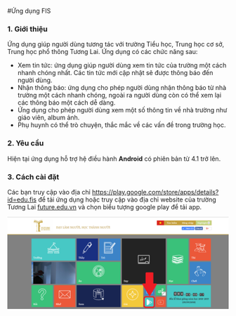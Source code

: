 #Ứng dụng FIS
<h3>1. Giới thiệu</h3>
<p>
Ứng dụng giúp người dùng tương tác với trường Tiểu học, Trung học cơ sở, Trung học phổ thông Tương Lai. Ứng dụng có các chức năng sau:
<ul>
	<li>Xem tin tức: ứng dụng giúp người dùng xem tin tức của trường một cách nhanh chóng nhất. Các tin tức mới cập nhật sẽ được thông báo đến người dùng.</li>
	<li>Nhận thông báo: ứng dụng cho phép người dùng nhận thông báo từ nhà trường một cách nhanh chóng, ngoài ra người dùng còn có thể xem lại các thông báo một cách dễ dàng.</li>
	<li>Ứng dụng cho phép người dùng xem một số thông tin về nhà trường như giáo viên, album ảnh.</li>
	<li>Phụ huynh có thể trò chuyện, thắc mắc về các vấn đề trong trường học.</li>
</ul>
<h3>2. Yêu cầu</h3>
<p>Hiện tại ứng dụng hỗ trợ hệ điều hành <b>Android</b> có phiên bản từ 4.1 trở lên.</p>
<h3>3. Cách cài đặt</h3>
<p>Các bạn truy cập vào địa chỉ <a href="https://play.google.com/store/apps/details?id=edu.fis">https://play.google.com/store/apps/details?id=edu.fis</a> để tải ứng dụng hoặc truy cập vào địa chỉ website của trường Tương Lai <a href="http://future.edu.vn">future.edu.vn</a> và chọn biểu tượng google play để tải app.</p>
<img src="img.png"/>

